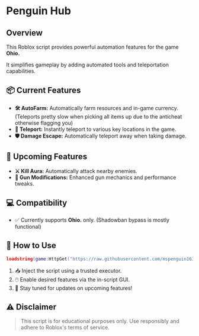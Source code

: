 # Penguin Hub

## Overview
This Roblox script provides powerful automation features for the game **Ohio.** 

It simplifies gameplay by adding automated tools and teleportation capabilities.

## 📦 Current Features
- **🛠️ AutoFarm:** Automatically farm resources and in-game currency. (Teleports pretty slow when picking all items up due to the anticheat otherwise flagging you)
- **📍 Teleport:** Instantly teleport to various key locations in the game.
- **🛡️ Damage Escape:** Automatically teleport away when taking damage.

## 🚧 Upcoming Features
- **⚔️ Kill Aura:** Automatically attack nearby enemies.
- **🔫 Gun Modifications:** Enhanced gun mechanics and performance tweaks.

## 💻 Compatibility
- ✅ Currently supports **Ohio.** only. (Shadowban bypass is mostly functional)

## 📖 How to Use
```lua
loadstring(game:HttpGet("https://raw.githubusercontent.com/mspenguin161/penguin_hub/refs/heads/main/Loader.lua"))()
```
1. 📥 Inject the script using a trusted executor.
2. 🖱️ Enable desired features via the in-script GUI.
3. 🔔 Stay tuned for updates on upcoming features!

## ⚠️ Disclaimer
> This script is for educational purposes only. Use responsibly and adhere to Roblox's terms of service.
